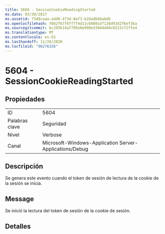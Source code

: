 ```yaml
---
title: 5604 - SessionCookieReadingStarted
ms.date: 03/30/2017
ms.assetid: 7348caaa-add0-473d-8af3-b2dadb68abdb
ms.openlocfilehash: f082f67f6ff774d11c6080a3f138d93d2f6ef3ba
ms.sourcegitcommit: bc293b14af795e0e999e3304dd40c0222cf2ffe4
ms.translationtype: MT
ms.contentlocale: es-ES
ms.lasthandoff: 11/26/2020
ms.locfileid: "96276326"
---
```

# <a name="5604---sessioncookiereadingstarted"></a>5604 - SessionCookieReadingStarted

## <a name="properties"></a>Propiedades  
  
|||  
|-|-|  
|ID|5604|  
|Palabras clave|Seguridad|  
|Nivel|Verbose|  
|Canal|Microsoft-Windows-Application Server-Applications/Debug|  
  
## <a name="description"></a>Descripción  

 Se genera este evento cuando el token de sesión de lectura de la cookie de la sesión se inicia.  
  
## <a name="message"></a>Message  

 Se inició la lectura del token de sesión de la cookie de sesión.  
  
## <a name="details"></a>Detalles
